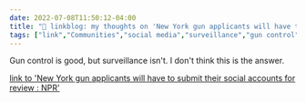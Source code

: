 ```yaml
---
date: 2022-07-08T11:50:12-04:00
title: "🔗 linkblog: my thoughts on 'New York gun applicants will have to submit their social accounts for review : NPR'"
tags: ["link","Communities","social media","surveillance","gun control"]
---
```

Gun control is good, but surveillance isn't. I don't think this is the answer.
 

[link to 'New York gun applicants will have to submit their social accounts for review : NPR'](https://www.npr.org/2022/07/08/1110477445/gun-applicants-social-media-accounts-new-york)
